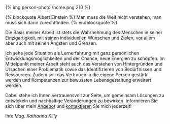 {% img person-photo /home.png 210  %}

{% blockquote Albert Einstein %}
Man muss die Welt nicht verstehen, 
man muss sich darin zurechtfinden.
{% endblockquote %}
<br>

Die Basis meiner Arbeit ist stets die Wahrnehmung des Menschen in seiner Einzigartigkeit, mit seinen individuellen Wünschen und Zielen, vor allem aber auch mit seinen Ängsten und Grenzen. 

Ich sehe jede Situation als Lernerfahrung mit ganz persönlichen Entwicklungsmöglichkeiten und der Chance, neue Energien zu schöpfen. Im Mittelpunkt meiner Arbeit steht auch das Verstehen von Hintergründen und Ursachen einer Problematik sowie das Identifizieren von Bedürfnissen und Ressourcen. Zudem soll das Vertrauen in die eigene Person gestärkt werden und Kompetenzen zur bewussten Lebensgestaltung erweitert werden.

Dabei stehe ich Ihnen vertrauensvoll zur Seite, um gemeinsam Lösungen zu entwickeln und nachhaltige Veränderungen zu bewirken. 
Informieren Sie sich über mein [Angebot](/angebot/) und [kontaktieren](/kontakt/) Sie mich jederzeit!

Ihre
*Mag. Katharina Killy*